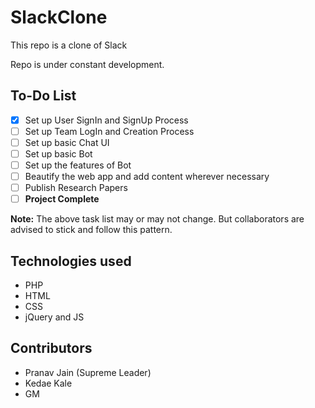 # SlackClone
This repo is a clone of Slack

Repo is under constant development.

## To-Do List

- [X] Set up User SignIn and SignUp Process
- [ ] Set up Team LogIn and Creation Process
- [ ] Set up basic Chat UI
- [ ] Set up basic Bot
- [ ] Set up the features of Bot
- [ ] Beautify the web app and add content wherever necessary
- [ ] Publish Research Papers
- [ ] **Project Complete**

**Note:** The above task list may or may not change. But collaborators are advised to stick and follow this pattern.
 
## Technologies used

* PHP
* HTML
* CSS
* jQuery and JS

## Contributors

* Pranav Jain (Supreme Leader)
* Kedae Kale
* GM
